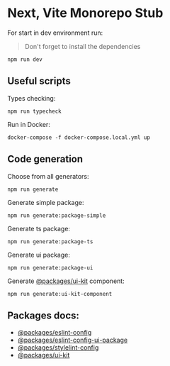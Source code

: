 # Next, Vite Monorepo Stub

For start in dev environment run:

> Don't forget to install the dependencies

```
npm run dev
```

## Useful scripts

Types checking:

```
npm run typecheck
```

Run in Docker:

```
docker-compose -f docker-compose.local.yml up
```

## Code generation

Choose from all generators:

```
npm run generate
```

Generate simple package:

```
npm run generate:package-simple
```

Generate ts package:

```
npm run generate:package-ts
```

Generate ui package:

```
npm run generate:package-ui
```

Generate [@packages/ui-kit](/packages/ui-kit/) component:

```
npm run generate:ui-kit-component
```

## Packages docs:

- [@packages/eslint-config](/packages/eslint-config/README.md)
- [@packages/eslint-config-ui-package](/packages/eslint-config-ui-package/README.md)
- [@packages/stylelint-config](/packages/stylelint-config/README.md)
- [@packages/ui-kit](/packages/ui-kit/README.md)
